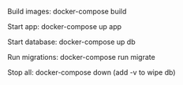 Build images: docker-compose build

Start app: docker-compose up app

Start database: docker-compose up db

Run migrations: docker-compose run migrate

Stop all: docker-compose down (add -v to wipe db)
